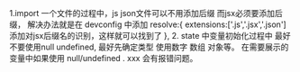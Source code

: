 1.import 一个文件的过程中，js json文件可以不用添加后缀 而jsx必须要添加后缀， 解决办法就是在 devconfig 中添加 resolve:{
    extensions:['.js','.jsx','.json'] 添加对jsx后缀名的识别，这样就可以找到了
  },
2. state 中变量初始化过程中 最好不要使用null undefined, 最好先确定类型 使用数字 数组 对象等。 在需要展示的变量中如果使用 null/undefined . xxx 会有报错问题。